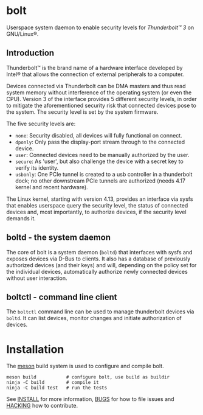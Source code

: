 bolt
====

Userspace system daemon to enable security levels for *Thunderbolt™ 3*
on GNU/Linux®.

Introduction
------------

Thunderbolt™ is the brand name of a hardware interface developed by
Intel® that allows the connection of external peripherals to a
computer.

Devices connected via Thunderbolt can be DMA masters and thus read
system memory without interference of the operating system (or even
the CPU).  Version 3 of the interface provides 5 different security
levels, in order to mitigate the aforementioned security risk that
connected devices pose to the system. The security level is set by the
system firmware.

The five security levels are:

 * `none`:    Security disabled, all devices will fully functional
              on connect.
 * `dponly`:  Only pass the display-port stream through to the
              connected device.
 * `user`:    Connected devices need to be manually authorized by
              the user.
 * `secure`:  As 'user', but also challenge the device with a secret
              key to verify its identity.
 * `usbonly`: One PCIe tunnel is created to a usb controller in a
              thunderbolt dock; no other downstream PCIe tunnels are
              authorized (needs 4.17 kernel and recent hardware).

The Linux kernel, starting with version 4.13, provides an interface via
sysfs that enables userspace query the security level, the status of
connected devices and, most importantly, to authorize devices, if the
security level demands it.

boltd - the system daemon
-------------------------

The core of bolt is a system daemon (`boltd`) that interfaces with
sysfs and exposes devices via D-Bus to clients. It also has a database
of previously authorized devices (and their keys) and will, depending
on the policy set for the individual devices, automatically authorize
newly connected devices without user interaction.

boltctl - command line client
-----------------------------
The `boltctl` command line can be used to manage thunderbolt devices
via `boltd`.  It can list devices, monitor changes and initiate
authorization of devices.


Installation
============

The [meson][meson] build system is used to configure and compile bolt.


    meson build           # configure bolt, use build as buildir
    ninja -C build        # compile it
    ninja -C build test   # run the tests

See [INSTALL][install] for more information, [BUGS][bugs] for how to
file issues and [HACKING][hacking] how to contribute.


[meson]: http://mesonbuild.com/
[install]: INSTALL.md
[bugs]: BUGS.md
[hacking]: HACKING.md
